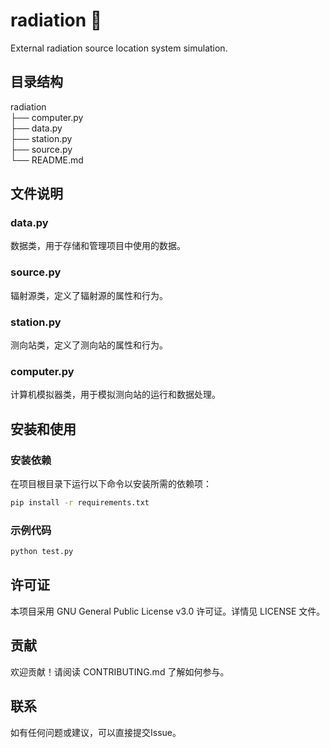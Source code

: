 # radiation 🚀
External radiation source location system simulation.
## 目录结构
radiation<br>
├── computer.py<br>
├── data.py<br>
├── station.py<br>
├── source.py<br>
└── README.md<br>

## 文件说明

### data.py
数据类，用于存储和管理项目中使用的数据。

### source.py
辐射源类，定义了辐射源的属性和行为。

### station.py
测向站类，定义了测向站的属性和行为。

### computer.py
计算机模拟器类，用于模拟测向站的运行和数据处理。

## 安装和使用

### 安装依赖
在项目根目录下运行以下命令以安装所需的依赖项：
```bash
pip install -r requirements.txt
```

### 示例代码
```bash
python test.py
```

## 许可证
本项目采用 GNU General Public License v3.0 许可证。详情见 LICENSE 文件。

## 贡献
欢迎贡献！请阅读 CONTRIBUTING.md 了解如何参与。

## 联系
如有任何问题或建议，可以直接提交Issue。
